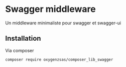 # Swagger middleware
Un middleware minimaliste pour swagger et swagger-ui

## Installation

Via composer
```
composer require oxygenzsas/composer_lib_swagger
```
